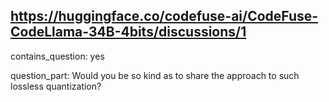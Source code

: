 ## https://huggingface.co/codefuse-ai/CodeFuse-CodeLlama-34B-4bits/discussions/1

contains_question: yes

question_part: Would you be so kind as to share the approach to such lossless quantization?